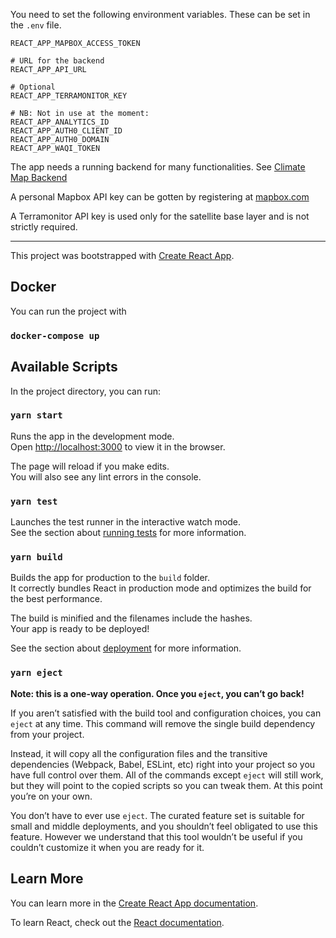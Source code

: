 You need to set the following environment variables.
These can be set in the `.env` file.
```
REACT_APP_MAPBOX_ACCESS_TOKEN

# URL for the backend
REACT_APP_API_URL

# Optional
REACT_APP_TERRAMONITOR_KEY

# NB: Not in use at the moment:
REACT_APP_ANALYTICS_ID
REACT_APP_AUTH0_CLIENT_ID
REACT_APP_AUTH0_DOMAIN
REACT_APP_WAQI_TOKEN
```

The app needs a running backend for many functionalities. See [Climate Map Backend](https://github.com/avoinorg/climate-map-backend)

A personal Mapbox API key can be gotten by registering at [mapbox.com](https://mapbox.com)

A Terramonitor API key is used only for the satellite base layer and is not strictly required.

-------------

This project was bootstrapped with [Create React App](https://github.com/facebook/create-react-app).

## Docker

You can run the project with

### `docker-compose up`

## Available Scripts

In the project directory, you can run:

### `yarn start`

Runs the app in the development mode.<br />
Open [http://localhost:3000](http://localhost:3000) to view it in the browser.

The page will reload if you make edits.<br />
You will also see any lint errors in the console.

### `yarn test`

Launches the test runner in the interactive watch mode.<br />
See the section about [running tests](https://facebook.github.io/create-react-app/docs/running-tests) for more information.

### `yarn build`

Builds the app for production to the `build` folder.<br />
It correctly bundles React in production mode and optimizes the build for the best performance.

The build is minified and the filenames include the hashes.<br />
Your app is ready to be deployed!

See the section about [deployment](https://facebook.github.io/create-react-app/docs/deployment) for more information.

### `yarn eject`

**Note: this is a one-way operation. Once you `eject`, you can’t go back!**

If you aren’t satisfied with the build tool and configuration choices, you can `eject` at any time. This command will remove the single build dependency from your project.

Instead, it will copy all the configuration files and the transitive dependencies (Webpack, Babel, ESLint, etc) right into your project so you have full control over them. All of the commands except `eject` will still work, but they will point to the copied scripts so you can tweak them. At this point you’re on your own.

You don’t have to ever use `eject`. The curated feature set is suitable for small and middle deployments, and you shouldn’t feel obligated to use this feature. However we understand that this tool wouldn’t be useful if you couldn’t customize it when you are ready for it.

## Learn More

You can learn more in the [Create React App documentation](https://facebook.github.io/create-react-app/docs/getting-started).

To learn React, check out the [React documentation](https://reactjs.org/).
